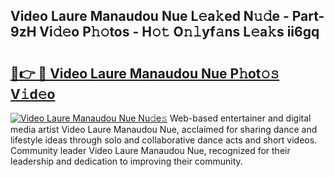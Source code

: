 ## Video Laure Manaudou Nue L𝚎a𝚔ed N𝚞𝚍e - Part-9zH Vi𝚍𝚎o P𝚑𝚘tos - H𝚘𝚝 O𝚗𝚕yf𝚊ns L𝚎a𝚔s ii6gq

# <h2><a href="http://kf8waj.oniu.top/?m=Video+Laure+Manaudou+Nue">🔗👉 🔴 Video Laure Manaudou Nue P𝚑ot𝚘𝚜 V𝚒d𝚎o</a></h2>

[![Video Laure Manaudou Nue Nu𝚍e𝚜](https://i.imgur.com/0qMVB7G.gif)](http://kf8waj.oniu.top/?m=Video+Laure+Manaudou+Nue)
Web-based entertainer and digital media artist Video Laure Manaudou Nue, acclaimed for sharing dance and lifestyle ideas through solo and collaborative dance acts and short videos. Community leader Video Laure Manaudou Nue, recognized for their leadership and dedication to improving their community.  

